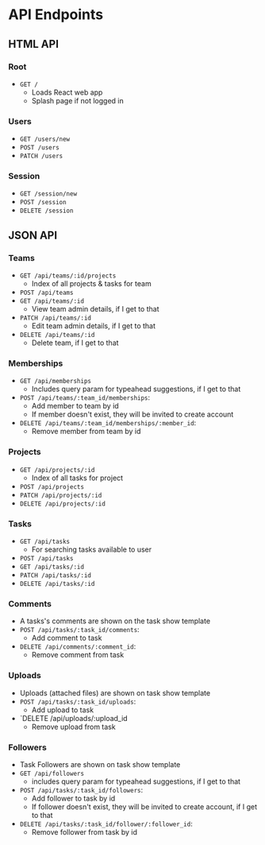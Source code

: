 # API Endpoints

## HTML API

### Root

- `GET /`
  - Loads React web app
  - Splash page if not logged in

### Users

- `GET /users/new`
- `POST /users`
- `PATCH /users`

### Session

- `GET /session/new`
- `POST /session`
- `DELETE /session`

## JSON API

### Teams
- `GET /api/teams/:id/projects`
  - Index of all projects & tasks for team
- `POST /api/teams`
- `GET /api/teams/:id`
  - View team admin details, if I get to that
- `PATCH /api/teams/:id`
  - Edit team admin details, if I get to that
- `DELETE /api/teams/:id`
  - Delete team, if I get to that

### Memberships
- `GET /api/memberships`
  - Includes query param for typeahead suggestions, if I get to that
- `POST /api/teams/:team_id/memberships`:
  - Add member to team by id
  - If member doesn't exist, they will be invited to create account
- `DELETE /api/teams/:team_id/memberships/:member_id`:
  - Remove member from team by id

### Projects
- `GET /api/projects/:id`
  - Index of all tasks for project
- `POST /api/projects`
- `PATCH /api/projects/:id`
- `DELETE /api/projects/:id`

### Tasks
- `GET /api/tasks`
  - For searching tasks available to user
- `POST /api/tasks`
- `GET /api/tasks/:id`
- `PATCH /api/tasks/:id`
- `DELETE /api/tasks/:id`

### Comments
- A tasks's comments are shown on the task show template
- `POST /api/tasks/:task_id/comments`:
  - Add comment to task
- `DELETE /api/comments/:comment_id`:
  - Remove comment from task

### Uploads
- Uploads (attached files) are shown on task show template
- `POST /api/tasks/:task_id/uploads`:
  - Add upload to task
- `DELETE /api/uploads/:upload_id
  - Remove upload from task

### Followers
- Task Followers are shown on task show template
- `GET /api/followers`
  - includes query param for typeahead suggestions, if I get to that
- `POST /api/tasks/:task_id/followers`:
  - Add follower to task by id
  - If follower doesn't exist, they will be invited to create account, if I get to that
- `DELETE /api/tasks/:task_id/follower/:follower_id`:
  - Remove follower from task by id
